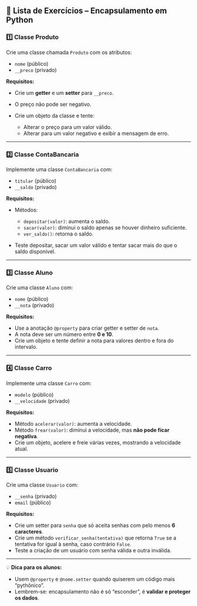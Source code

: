 ## 📝 Lista de Exercícios – Encapsulamento em Python

### 1️⃣ Classe **Produto**

Crie uma classe chamada `Produto` com os atributos:

* `nome` (público)
* `__preco` (privado)

**Requisitos:**

* Crie um **getter** e um **setter** para `__preco`.
* O preço não pode ser negativo.
* Crie um objeto da classe e tente:

  * Alterar o preço para um valor válido.
  * Alterar para um valor negativo e exibir a mensagem de erro.

---

### 2️⃣ Classe **ContaBancaria**

Implemente uma classe `ContaBancaria` com:

* `titular` (público)
* `__saldo` (privado)

**Requisitos:**

* Métodos:

  * `depositar(valor)`: aumenta o saldo.
  * `sacar(valor)`: diminui o saldo apenas se houver dinheiro suficiente.
  * `ver_saldo()`: retorna o saldo.
* Teste depositar, sacar um valor válido e tentar sacar mais do que o saldo disponível.

---

### 3️⃣ Classe **Aluno**

Crie uma classe `Aluno` com:

* `nome` (público)
* `__nota` (privado)

**Requisitos:**

* Use a anotação `@property` para criar getter e setter de `nota`.
* A nota deve ser um número entre **0 e 10**.
* Crie um objeto e tente definir a nota para valores dentro e fora do intervalo.

---

### 4️⃣ Classe **Carro**

Implemente uma classe `Carro` com:

* `modelo` (público)
* `__velocidade` (privado)

**Requisitos:**

* Método `acelerar(valor)`: aumenta a velocidade.
* Método `frear(valor)`: diminui a velocidade, mas **não pode ficar negativa**.
* Crie um objeto, acelere e freie várias vezes, mostrando a velocidade atual.

---

### 5️⃣ Classe **Usuario**

Crie uma classe `Usuario` com:

* `__senha` (privado)
* `email` (público)

**Requisitos:**

* Crie um setter para `senha` que só aceita senhas com pelo menos **6 caracteres**.
* Crie um método `verificar_senha(tentativa)` que retorna `True` se a tentativa for igual à senha, caso contrário `False`.
* Teste a criação de um usuário com senha válida e outra inválida.

---

💡 **Dica para os alunos:**

* Usem `@property` e `@nome.setter` quando quiserem um código mais “pythônico”.
* Lembrem-se: encapsulamento não é só “esconder”, é **validar e proteger os dados**.
